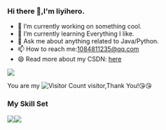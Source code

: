 ### Hi there 👋,I'm liyihero.

- 🔭 I’m currently working on something cool.
- 🌱 I’m currently learning Everything I like.
- 💬 Ask me about anything related to Java/Python.
- 📫 How to reach me:1084811235@qq.com
- 😄 Read more about my CSDN: [here](https://blog.csdn.net/liyihero?spm=1000.2115.3001.5343](https://blog.csdn.net/hero010605?type=blog))

![](https://github-readme-stats.vercel.app/api?username=liyihero&show_icons=true&theme=transparent)

You are my ![Visitor Count](https://profile-counter.glitch.me/liyihero/count.svg) visitor,Thank You!:kissing_heart::kissing_heart:

### My Skill Set

![](https://img.shields.io/badge/Java-ED8B00?style=for-the-badge&logo=openjdk&logoColor=white)![](https://img.shields.io/badge/Python-3776AB?style=for-the-badge&logo=python&logoColor=white)

